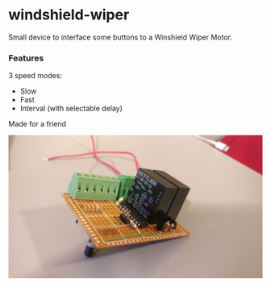 # windshield-wiper

Small device to interface some buttons to a Winshield Wiper Motor.

### Features
3 speed modes:
 - Slow
 - Fast
 - Interval (with selectable delay)

Made for a friend

![Picture](pics/front2.jpg?raw=true "Finished device")
